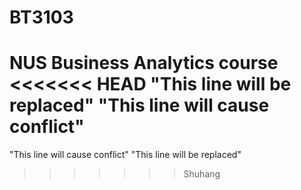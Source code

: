 # BT3103

NUS Business Analytics course
<<<<<<< HEAD
"This line will be replaced" 
"This line will cause conflict" 
=======
"This line will cause conflict" 
"This line will be replaced" 
>>>>>>> Shuhang
